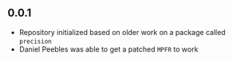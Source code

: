 0.0.1
-----
* Repository initialized based on older work on a package called `precision`
* Daniel Peebles was able to get a patched `MPFR` to work
